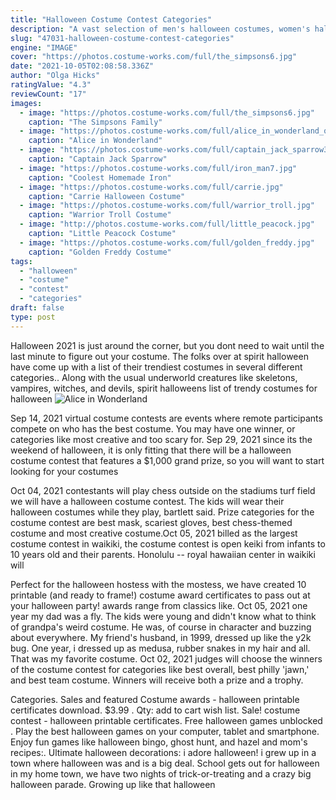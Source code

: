 ```yaml
---
title: "Halloween Costume Contest Categories"
description: "A vast selection of men's halloween costumes, women's halloween costumes, halloween fancy dress for couples, plus size halloween fancy dress for this years fright night. If you haven't sorted your halloween outfit yet, then don't fret we have plenty of halloween fancy dress ideas with halloween"
slug: "47031-halloween-costume-contest-categories"
engine: "IMAGE"
cover: "https://photos.costume-works.com/full/the_simpsons6.jpg"
date: "2021-10-05T02:08:58.336Z"
author: "Olga Hicks"
ratingValue: "4.3"
reviewCount: "17"
images:
  - image: "https://photos.costume-works.com/full/the_simpsons6.jpg"
    caption: "The Simpsons Family"
  - image: "https://photos.costume-works.com/full/alice_in_wonderland_queen_of_hearts.jpg"
    caption: "Alice in Wonderland"
  - image: "https://photos.costume-works.com/full/captain_jack_sparrow3.jpg"
    caption: "Captain Jack Sparrow"
  - image: "https://photos.costume-works.com/full/iron_man7.jpg"
    caption: "Coolest Homemade Iron"
  - image: "https://photos.costume-works.com/full/carrie.jpg"
    caption: "Carrie Halloween Costume"
  - image: "https://photos.costume-works.com/full/warrior_troll.jpg"
    caption: "Warrior Troll Costume"
  - image: "http://photos.costume-works.com/full/little_peacock.jpg"
    caption: "Little Peacock Costume"
  - image: "https://photos.costume-works.com/full/golden_freddy.jpg"
    caption: "Golden Freddy Costume"
tags:
  - "halloween"
  - "costume"
  - "contest"
  - "categories"
draft: false
type: post
---
```


Halloween 2021 is just around the corner, but you dont need to wait until the last minute to figure out your costume. The folks over at spirit halloween have come up with a list of their trendiest costumes in several different categories.. Along with the usual underworld creatures like skeletons, vampires, witches, and devils, spirit halloweens list of trendy costumes for halloween
![Alice in Wonderland](https://photos.costume-works.com/full/alice_in_wonderland_queen_of_hearts.jpg "Alice in Wonderland")

Sep 14, 2021 virtual costume contests are events where remote participants compete on who has the best costume. You may have one winner, or categories like most creative and too scary for. Sep 29, 2021 since its the weekend of halloween, it is only fitting that there will be a halloween costume contest that features a $1,000 grand prize, so you will want to start looking for your costumes
<!--inArticleAds-->

<!--galleryOne-->

Oct 04, 2021 contestants will play chess outside on the stadiums turf field we will have a halloween costume contest. The kids will wear their halloween costumes while they play, bartlett said. Prize categories for the costume contest are best mask, scariest gloves, best chess-themed costume and most creative costume.Oct 05, 2021 billed as the largest costume contest in waikiki, the costume contest is open keiki from infants to 10 years old and their parents. Honolulu -- royal hawaiian center in waikiki will
<!--inArticleAds-->

<!--galleryTwo-->

Perfect for the halloween hostess with the mostess, we have created 10 printable (and ready to frame!) costume award certificates to pass out at your halloween party! awards range from classics like. Oct 05, 2021 one year my dad was a fly. The kids were young and didn't know what to think of grandpa's weird costume. He was, of course in character and buzzing about everywhere. My friend's husband, in 1999, dressed up like the y2k bug. One year, i dressed up as medusa, rubber snakes in my hair and all. That was my favorite costume. Oct 02, 2021 judges will choose the winners of the costume contest for categories like best overall, best philly 'jawn,' and best team costume. Winners will receive both a prize and a trophy.
<!--galleryThree-->

Categories. Sales and featured  Costume awards - halloween printable certificates download. $3.99 . Qty: add to cart wish list. Sale! costume contest - halloween printable certificates. Free halloween games unblocked . Play the best halloween games on your computer, tablet and smartphone. Enjoy fun games like halloween bingo, ghost hunt, and hazel and mom's recipes:. Ultimate halloween decorations: i adore halloween! i grew up in a town where halloween was and is a big deal. School gets out for halloween in my home town, we have two nights of trick-or-treating and a crazy big halloween parade. Growing up like that halloween